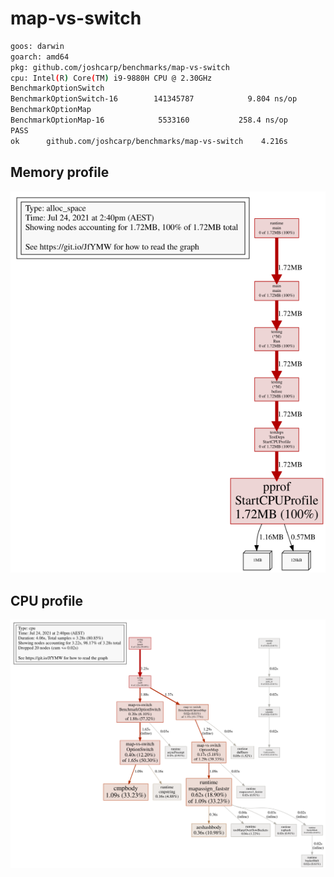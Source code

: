 # map-vs-switch
```bash
goos: darwin
goarch: amd64
pkg: github.com/joshcarp/benchmarks/map-vs-switch
cpu: Intel(R) Core(TM) i9-9880H CPU @ 2.30GHz
BenchmarkOptionSwitch
BenchmarkOptionSwitch-16    	141345787	         9.804 ns/op	       0 B/op	       0 allocs/op
BenchmarkOptionMap
BenchmarkOptionMap-16       	 5533160	       258.4 ns/op	       0 B/op	       0 allocs/op
PASS
ok  	github.com/joshcarp/benchmarks/map-vs-switch	4.216s
```
## Memory profile
![](mem.svg)
## CPU profile
![](cpu.svg)
